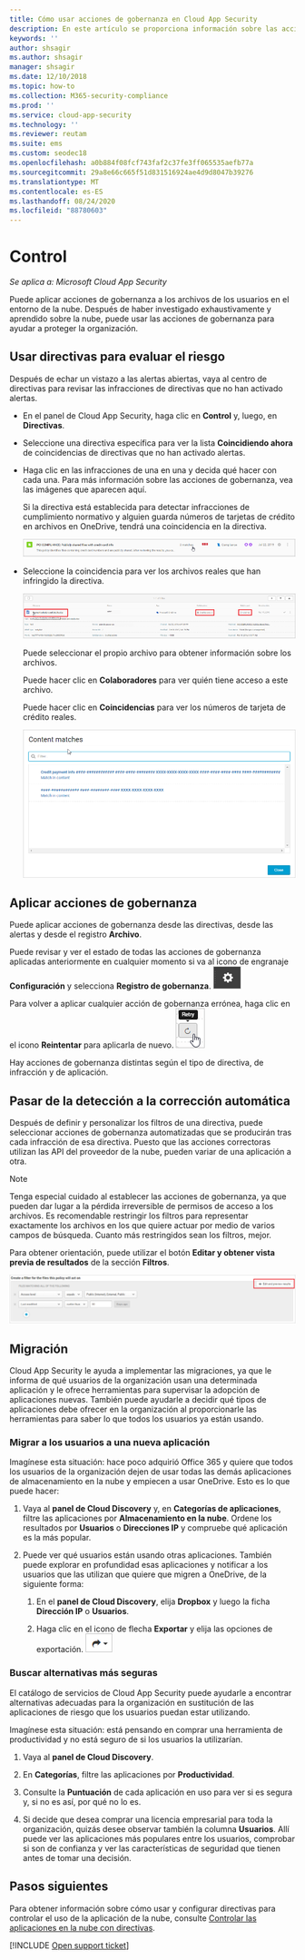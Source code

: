 ```yaml
---
title: Cómo usar acciones de gobernanza en Cloud App Security
description: En este artículo se proporciona información sobre las acciones de gobernanza que se pueden realizar en Cloud App Security para controlar el uso de aplicaciones en la nube de la organización.
keywords: ''
author: shsagir
ms.author: shsagir
manager: shsagir
ms.date: 12/10/2018
ms.topic: how-to
ms.collection: M365-security-compliance
ms.prod: ''
ms.service: cloud-app-security
ms.technology: ''
ms.reviewer: reutam
ms.suite: ems
ms.custom: seodec18
ms.openlocfilehash: a0b884f08fcf743faf2c37fe3ff065535aefb77a
ms.sourcegitcommit: 29a8e66c665f51d831516924ae4d9d8047b39276
ms.translationtype: MT
ms.contentlocale: es-ES
ms.lasthandoff: 08/24/2020
ms.locfileid: "88780603"
---
```

# <a name="control"></a>Control

*Se aplica a: Microsoft Cloud App Security*

Puede aplicar acciones de gobernanza a los archivos de los usuarios en el entorno de la nube. Después de haber investigado exhaustivamente y aprendido sobre la nube, puede usar las acciones de gobernanza para ayudar a proteger la organización.

## <a name="use-policies-to-assess-risk"></a>Usar directivas para evaluar el riesgo

Después de echar un vistazo a las alertas abiertas, vaya al centro de directivas para revisar las infracciones de directivas que no han activado alertas.

- En el panel de Cloud App Security, haga clic en **Control** y, luego, en **Directivas**.

- Seleccione una directiva específica para ver la lista **Coincidiendo ahora** de coincidencias de directivas que no han activado alertas.

- Haga clic en las infracciones de una en una y decida qué hacer con cada una. Para más información sobre las acciones de gobernanza, vea las imágenes que aparecen aquí.

    Si la directiva está establecida para detectar infracciones de cumplimiento normativo y alguien guarda números de tarjetas de crédito en archivos en OneDrive, tendrá una coincidencia en la directiva.

    ![Coincidencias de PCI](media/pci-matches.png "coincidencias de PCI")

- Seleccione la coincidencia para ver los archivos reales que han infringido la directiva.

    ![Coincidencias de contenido de PCI](media/pci-content-matches.png "coincidencias de contenido de PCI")

    Puede seleccionar el propio archivo para obtener información sobre los archivos.

    Puede hacer clic en **Colaboradores** para ver quién tiene acceso a este archivo.

    Puede hacer clic en **Coincidencias** para ver los números de tarjeta de crédito reales.

    ![El contenido coincide con los números de la tarjeta de crédito](media/content-matches-ccn.png "el contenido coincide con los números de la tarjeta de crédito")

## <a name="apply-governance-actions"></a>Aplicar acciones de gobernanza

Puede aplicar acciones de gobernanza desde las directivas, desde las alertas y desde el registro **Archivo**.

Puede revisar y ver el estado de todas las acciones de gobernanza aplicadas anteriormente en cualquier momento si va al icono de engranaje **Configuración** y selecciona **Registro de gobernanza**. ![icono de configuración](media/settings-icon.png "icono de configuración")

Para volver a aplicar cualquier acción de gobernanza errónea, haga clic en el icono **Reintentar** para aplicarla de nuevo. ![Icono reintentar](media/retry-icon.png "icono de reintento")

Hay acciones de gobernanza distintas según el tipo de directiva, de infracción y de aplicación.

## <a name="move-from-detection-to-automatic-remediation"></a>Pasar de la detección a la corrección automática

Después de definir y personalizar los filtros de una directiva, puede seleccionar acciones de gobernanza automatizadas que se producirán tras cada infracción de esa directiva.
Puesto que las acciones correctoras utilizan las API del proveedor de la nube, pueden variar de una aplicación a otra.

> [!NOTE]
> Tenga especial cuidado al establecer las acciones de gobernanza, ya que pueden dar lugar a la pérdida irreversible de permisos de acceso a los archivos.
> Es recomendable restringir los filtros para representar exactamente los archivos en los que quiere actuar por medio de varios campos de búsqueda. Cuanto más restringidos sean los filtros, mejor.
>
> Para obtener orientación, puede utilizar el botón **Editar y obtener vista previa de resultados** de la sección **Filtros**.

![Editar la directiva de archivo y obtener una vista previa de resultados](media/file-policy-edit-and-preview-results.png "editar la directiva de archivo y obtener una vista previa de resultados")

## <a name="migration"></a>Migración

Cloud App Security le ayuda a implementar las migraciones, ya que le informa de qué usuarios de la organización usan una determinada aplicación y le ofrece herramientas para supervisar la adopción de aplicaciones nuevas. También puede ayudarle a decidir qué tipos de aplicaciones debe ofrecer en la organización al proporcionarle las herramientas para saber lo que todos los usuarios ya están usando.

### <a name="migrate-your-users-to-a-new-app"></a>Migrar a los usuarios a una nueva aplicación

Imagínese esta situación: hace poco adquirió Office 365 y quiere que todos los usuarios de la organización dejen de usar todas las demás aplicaciones de almacenamiento en la nube y empiecen a usar OneDrive. Esto es lo que puede hacer:

1. Vaya al **panel de Cloud Discovery** y, en **Categorías de aplicaciones**, filtre las aplicaciones por **Almacenamiento en la nube**. Ordene los resultados por **Usuarios** o **Direcciones IP** y compruebe qué aplicación es la más popular.

2. Puede ver qué usuarios están usando otras aplicaciones. También puede explorar en profundidad esas aplicaciones y notificar a los usuarios que las utilizan que quiere que migren a OneDrive, de la siguiente forma:

    1. En el **panel de Cloud Discovery**, elija **Dropbox** y luego la ficha **Dirección IP** o **Usuarios**.

    2. Haga clic en el icono de flecha **Exportar** y elija las opciones de exportación. ![Icono de flecha](media/arrow-icon.png "Icono de flecha")

### <a name="find-more-secure-alternatives"></a>Buscar alternativas más seguras

El catálogo de servicios de Cloud App Security puede ayudarle a encontrar alternativas adecuadas para la organización en sustitución de las aplicaciones de riesgo que los usuarios puedan estar utilizando.

Imagínese esta situación: está pensando en comprar una herramienta de productividad y no está seguro de si los usuarios la utilizarían.

1. Vaya al **panel de Cloud Discovery**.

2. En **Categorías**, filtre las aplicaciones por **Productividad**.

3. Consulte la **Puntuación** de cada aplicación en uso para ver si es segura y, si no es así, por qué no lo es.

4. Si decide que desea comprar una licencia empresarial para toda la organización, quizás desee observar también la columna **Usuarios**. Allí puede ver las aplicaciones más populares entre los usuarios, comprobar si son de confianza y ver las características de seguridad que tienen antes de tomar una decisión.

## <a name="next-steps"></a>Pasos siguientes

Para obtener información sobre cómo usar y configurar directivas para controlar el uso de la aplicación de la nube, consulte [Controlar las aplicaciones en la nube con directivas](control-cloud-apps-with-policies.md).

[!INCLUDE [Open support ticket](includes/support.md)]
